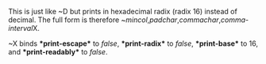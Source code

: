  



This is just like &#126;D but prints in hexadecimal radix (radix 16) instead of decimal. The full form is therefore &#126;*mincol*,*padchar*,*commachar*,*comma-interval*X. 



&#126;X binds **\*print-escape\*** to *false*, **\*print-radix\*** to *false*, **\*print-base\*** to 16, and **\*print-readably\*** to *false*. 



